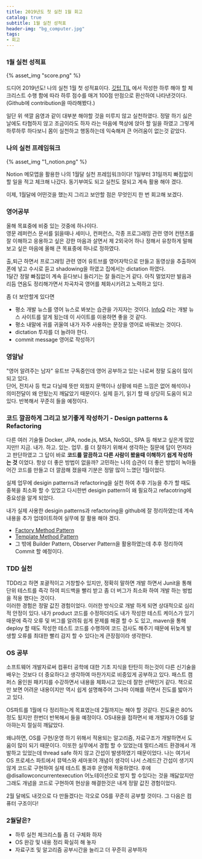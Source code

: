 ```yaml
---
title: 2019년도 첫 실천 1월 회고
catalog: true
subtitle: 1월 실천 성적표
header-img: "bg_computer.jpg"
tags: 
- 회고
---
```


### 1월 실천 성적표
{% asset_img "score.png" %}  

드디어 2019년도! 나의 실천 1월 첫 성적표이다.  [깃텁 TIL](https://github.com/biggwang/TIL) 에서 작성한 하루 해야 할 체크리스트 수행 함에 따라 하루 점수를 매겨 100점 만점으로 환산하여 나타낸것이다.  (Github에 contribution을 따라해봤다.)  

일단 위 색깔 음영과 같이 대부분 해야할 것을 미루지 않고 실천하였다.  정말 하기 싫은날에도 타협하지 않고 조금이라도 하자 라는 마음에 책상에 앉아 할 일을 하였고 그렇게 하루하루 하다보니 몸이 실천하고 행동하는데 익숙해져 큰 어려움이 없는것 같았다.  


### 나의 실천 프레임워크
{% asset_img "1_notion.png" %}   

Notion 메모앱을 활용한 나의 1월달 실천 프레임워크이다!  1일부터 31일까지 빠짐없이 할 일을 적고 체크해 나갔다. 동기부여도 되고 실천도 잘되고 계속 활용 해야 겠다.

이제, 1월달에 어떤것을 했는지 그리고 보안할 점은 무엇인지 한 번 회고해 보겠다.


### 영어공부
올해 목표중에 비중 있는 것중에 하나이다.   
영문 레퍼런스 문서를 읽을때나 세미나, 컨퍼런스, 각종 프로그래밍 관련 영어 컨텐츠를 잘 이해하고 응용하고 싶은 강한 마음과 살면서 제 2외국어 하나 정해서 유창하게 말해보고 싶은 마음에 올해 큰 목표중에 하나로 정하였다.  

출,퇴근 하면서 프로그래밍 관련 영어 유트브를 영어자막으로 만들고 동영상을 추출하여 폰에 넣고 수시로 듣고 shadowing을 하였고 집에서는 dictation 하였다.  
1달간 정말 빠짐없이 계속 듣다보니 들리기는 잘 들리는거 같다. 아직 멀었지만 발음과 리듬 연음도 정리해가면서 차곡차곡 영어를 체화시키려고 노력하고 있다.  

좀 더 보안할게 있다면  
- 평소 개발 뉴스를 영어 뉴스로 봐보는 습관을 가지자는 것이다. [InfoQ](https://goo.gl/f3QTHD) 라는 개발 뉴스 사이트를 알게 됬는데 이 사이트를 이용하면 좋을 것 같다. 
- 평소 내말에 귀를 귀울여 내가 자주 사용하는 문장을 영어로 바꿔보는 것이다.
- dictation 투자를 더 늘려야 한다.
- commit message 영어로 작성하기

### 영알남
"영어 알려주는 남자" 유트브 구독중인데 영어 공부하고 있는 나로써 정말 도움이 많이 되고 있다.  
단어, 전치사 등 학교 다닐때 뜻만 외웠지 문맥이나 상황에 따른 느낌은 없어 해석이나 의미전달이 왜 안됬는지 깨닳았기 때문이다. 실제 듣기, 읽기 할 때 상당히 도움이 되고 있다. 반복해서 꾸준히 들을 예정이다.

### 코드 깔끔하게 그리고 보기좋게 작성하기 - Design patterns & Refactoring
다른 여러 기술들 Docker, JPA, node.js, MSA, NoSQL, SPA 등 해보고 싶은게 많았지만!!  지금. 내가. 하고. 있는. 업무. 를 더 잘하기 위해서 생각하는 질문에 답이 먼저라고 판단하였고 그 답이 바로 **코드를 깔끔하고 다른 사람이 봤을때 이해하기 쉽게 작성하는 것** 이었다.  항상 더 좋은 방법이 없을까? 고민하는 나의 습관이 더 좋은 방법이 녹아들어간 코드를 만들고 더 깔끔해 졌을때 기분은 정말 많이 느꼈던 1월이었다.  

실제 업무에 desigin patterns과 refactoring을 실천 하여 추후 기능을 추가 할 때도 중복을 최소화 할 수 있었고 다시한번 desigin pattern이 왜 필요하고 refacotring에 중요성을 알게 되었다.  

내가 실제 사용한 desigin patterns과 refactoring을 github에 잘 정리하였는데 계속 내용을 추가 업데이트하여 실무에 잘 활용 해야 겠다.  
- [Factory Method Pattern](https://goo.gl/4xjfVm)
- [Template Method Pattern](https://goo.gl/fWXFpf)  
- 그 밖에 Builder Pattern, Observer Pattern을 활용하였는데 추후 정리하여 Commit 할 예정이다.


### TDD 실천
TDD라고 하면 포괄적이고 거창할수 있지만, 정확히 말하면 개발 하면서 Junit을 통해 단위 테스트를 즉각 하여 피드백을 빨리 받고 좀 더 버그가 최소화 하여 개발 하는 벙법을 적용 했다는 것이다.  
이러한 경험은 정말 값진 경험이었다.  이러한 방식으로 개발 하게 되면 상대적으로 심리적 안정이 있다. 내가 product 코드를 수정하더라도 내가 작성한 테스트 케이스가 있기 때문에 즉각 오류 및 버그를 알려줘 쉽게 문제를 해결 할 수 도 있고, maven을 통해 deploy 할 때도 작성한 테스트 코드를 수행하여 코드 검사도 해주기 때문에 뒤늦게 발생할 오류를 최대한 빨리 감지 할 수 있다는게 큰장점이라 생각한다.


### OS 공부
소프트웨어 개발자로써 컴퓨터 공학에 대한 기초 지식을 탄탄히 하는것이 다른 신기술을 배우는 것보다 더 중요하다고 생각하여 마찬가지로 비중있게 공부하고 있다.  패스트 캠퍼스 올인원 패키지를 수강하면서 내용을 체화시고 있는데 잘한 선택인거 같다. 책으로만 보면 어려운 내용이지만 역시 쉽게 설명해주어 그나마 이해를 하면서 진도를 밟아가고 있다.  

OS파트를 1월에 다 정리하는게 목표였는데 2월까지는 해야 할 것같다. 진도율은 80%정도 됬지만 한번더 반복해서 들을 예정이다. OS내용을 접하면서 왜 개발자가 OS를 알아햐는지 절실히 깨닳았다.  

왜냐하면, OS를 구현/운영 하기 위해서 적용되는 알고리즘, 자료구조가 개발하면서 도움이 많이 되기 때문이다. 이또한 실무에서 경험 할 수 있었는데 멀티스레드 환경에서 개발하고 있었는데 thread safe 하지 않고 간섭이 발생하였기 때문이었다. 나는 여기서 OS 프로세스 파트에서 뮤텍스와 세마포어 개념이 생각이 나서 스레드간 간섭이 생기지 않게 코드로 구현하여 실제 테스트 통과후 운영에 적용하였다. 후에 @disallowconcurrentexecution 어노테이션으로 방지 할 수있다는 것을 깨닳았지만 그래도 개념을 코드로 구현하여 현상을 해결한것은 내게 정말 값진 경험이었다.  

2월 달에도 내것으로 다 만들겠다는 각오로 OS를 꾸준히 공부할 것이다.  그 다음은 컴퓨터 구조이다!


### 2월달은?
- 하루 실천 체크리스틀 좀 더 구체화 하자
- OS 완강 및 내용 정리 확실히 해 놓자
- 자료구조 및 알고리즘 공부시간을 늘리고 더 꾸준히 공부하자